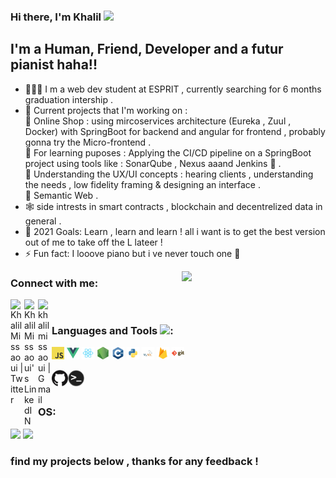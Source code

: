 ### Hi there, I'm Khalil   <img src="https://media.giphy.com/media/hvRJCLFzcasrR4ia7z/giphy.gif" width="35px">


## I'm a Human, Friend, Developer and a futur pianist haha!!
- 🧑🏻‍💻 I m a web dev student at ESPRIT , currently searching for 6 months graduation intership . 
- 🔭 Current projects that I'm working on : <br />
🌱 Online Shop : using mircoservices architecture (Eureka , Zuul , Docker) with SpringBoot for backend and angular for frontend , probably gonna try the Micro-frontend .<br />
🌱 For learning puposes : Applying the CI/CD pipeline on a SpringBoot project using tools like : SonarQube  , Nexus aaand  Jenkins  💯 .<br />
🌱 Understanding the UX/UI concepts : hearing clients , understanding the needs , low fidelity framing & designing an interface .<br />
🌱 Semantic Web .<br />
- 🕸️ side intrests in smart contracts , blockchain and decentrelized data in general . 
- 🥅 2021 Goals: Learn , learn and learn ! all i want is to get the best version out of me to take off the L lateer ! 
- ⚡ Fun fact: I looove piano but i ve never touch one 🤣

<img align='right' src="https://media.giphy.com/media/M9gbBd9nbDrOTu1Mqx/giphy.gif" width="230">


### Connect with me:
<a href="https://twitter.com/khalilmissaoui3">
  <img align="left" alt="Khalil Missaoui | Twitter" width="22px" target='_blank' src="https://raw.githubusercontent.com/peterthehan/peterthehan/master/assets/twitter.svg" />
</a>
<a href="https://www.linkedin.com/in/khalil-missaoui/" target='_blank'>
  <img align="left" alt="Khalil Missaoui's LinkedIN" width="22px" src="https://raw.githubusercontent.com/peterthehan/peterthehan/master/assets/linkedin.svg" />
</a>

[<img align="left" alt="khalilmissaoui | Gmail" width="22px" src="https://cdn.jsdelivr.net/npm/simple-icons@v3/icons/gmail.svg" />][Gmail]

<br />

### Languages and Tools <img src="https://media.giphy.com/media/WUlplcMpOCEmTGBtBW/giphy.gif" width="40">:

<!-- <code><img height="20" src="https://raw.githubusercontent.com/github/explore/5c058a388828bb5fde0bcafd4bc867b5bb3f26f3/topics/graphql/graphql.png"></code> -->
<code><img height="20" src="https://raw.githubusercontent.com/github/explore/80688e429a7d4ef2fca1e82350fe8e3517d3494d/topics/javascript/javascript.png"></code>
<code><img height="20" src="https://raw.githubusercontent.com/github/explore/80688e429a7d4ef2fca1e82350fe8e3517d3494d/topics/vue/vue.png"></code>
<code><img height="20" src="https://raw.githubusercontent.com/github/explore/80688e429a7d4ef2fca1e82350fe8e3517d3494d/topics/react/react.png"></code>
<code><img height="20" src="https://raw.githubusercontent.com/github/explore/80688e429a7d4ef2fca1e82350fe8e3517d3494d/topics/nodejs/nodejs.png"></code>
<code><img height="20" src="https://raw.githubusercontent.com/github/explore/80688e429a7d4ef2fca1e82350fe8e3517d3494d/topics/cpp/cpp.png"></code>
<code><img height="20" src="https://raw.githubusercontent.com/github/explore/80688e429a7d4ef2fca1e82350fe8e3517d3494d/topics/python/python.png"></code>
<code><img height="20" src="https://raw.githubusercontent.com/github/explore/80688e429a7d4ef2fca1e82350fe8e3517d3494d/topics/mysql/mysql.png"></code>
<code><img height="20" src="https://raw.githubusercontent.com/github/explore/80688e429a7d4ef2fca1e82350fe8e3517d3494d/topics/firebase/firebase.png"></code>
<code><img height="20" src="https://raw.githubusercontent.com/github/explore/80688e429a7d4ef2fca1e82350fe8e3517d3494d/topics/git/git.png"></code>

<img align="left" alt="GitHub" width="26px" src="https://raw.githubusercontent.com/github/explore/78df643247d429f6cc873026c0622819ad797942/topics/github/github.png" />
<img align="left" alt="Terminal" width="26px" src="https://raw.githubusercontent.com/github/explore/80688e429a7d4ef2fca1e82350fe8e3517d3494d/topics/terminal/terminal.png" />

<br />
<br />

### OS:
<p float="left">
  <img src="https://img.shields.io/badge/Linux-FCC624?style=for-the-badge&logo=linux&logoColor=black"/>
  <img src="https://img.shields.io/badge/Windows-0078D6?style=for-the-badge&logo=windows&logoColor=white"/>
</p>



[linkedin]: https://www.linkedin.com/in/khalil-missaoui/
[Gmail]: khalil.missaoui1@esprit.tn

### find my projects below , thanks for any feedback ! 

